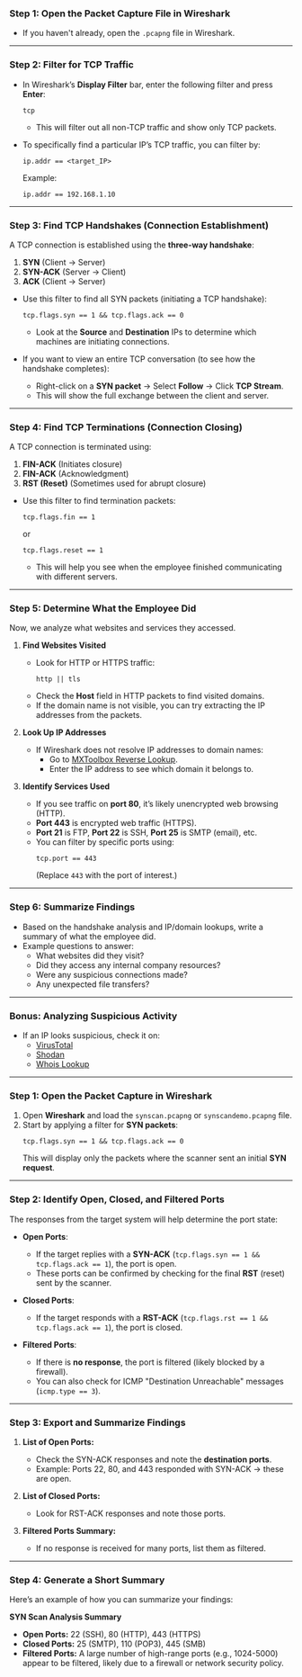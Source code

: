 ### **Step 1: Open the Packet Capture File in Wireshark**
- If you haven't already, open the `.pcapng` file in Wireshark.

---

### **Step 2: Filter for TCP Traffic**
- In Wireshark’s **Display Filter** bar, enter the following filter and press **Enter**:
  ```
  tcp
  ```
  - This will filter out all non-TCP traffic and show only TCP packets.

- To specifically find a particular IP’s TCP traffic, you can filter by:
  ```
  ip.addr == <target_IP>
  ```
  Example:
  ```
  ip.addr == 192.168.1.10
  ```

---

### **Step 3: Find TCP Handshakes (Connection Establishment)**
A TCP connection is established using the **three-way handshake**:
1. **SYN** (Client → Server)
2. **SYN-ACK** (Server → Client)
3. **ACK** (Client → Server)

- Use this filter to find all SYN packets (initiating a TCP handshake):
  ```
  tcp.flags.syn == 1 && tcp.flags.ack == 0
  ```
  - Look at the **Source** and **Destination** IPs to determine which machines are initiating connections.

- If you want to view an entire TCP conversation (to see how the handshake completes):
  - Right-click on a **SYN packet** → Select **Follow** → Click **TCP Stream**.
  - This will show the full exchange between the client and server.

---

### **Step 4: Find TCP Terminations (Connection Closing)**
A TCP connection is terminated using:
1. **FIN-ACK** (Initiates closure)
2. **FIN-ACK** (Acknowledgment)
3. **RST (Reset)** (Sometimes used for abrupt closure)

- Use this filter to find termination packets:
  ```
  tcp.flags.fin == 1
  ```
  or
  ```
  tcp.flags.reset == 1
  ```
  - This will help you see when the employee finished communicating with different servers.

---

### **Step 5: Determine What the Employee Did**
Now, we analyze what websites and services they accessed.

1. **Find Websites Visited**
   - Look for HTTP or HTTPS traffic:
     ```
     http || tls
     ```
   - Check the **Host** field in HTTP packets to find visited domains.
   - If the domain name is not visible, you can try extracting the IP addresses from the packets.

2. **Look Up IP Addresses**
   - If Wireshark does not resolve IP addresses to domain names:
     - Go to [MXToolbox Reverse Lookup](https://mxtoolbox.com/ReverseLookup.aspx).
     - Enter the IP address to see which domain it belongs to.

3. **Identify Services Used**
   - If you see traffic on **port 80**, it’s likely unencrypted web browsing (HTTP).
   - **Port 443** is encrypted web traffic (HTTPS).
   - **Port 21** is FTP, **Port 22** is SSH, **Port 25** is SMTP (email), etc.
   - You can filter by specific ports using:
     ```
     tcp.port == 443
     ```
     (Replace `443` with the port of interest.)

---

### **Step 6: Summarize Findings**
- Based on the handshake analysis and IP/domain lookups, write a summary of what the employee did.
- Example questions to answer:
  - What websites did they visit?
  - Did they access any internal company resources?
  - Were any suspicious connections made?
  - Any unexpected file transfers?

---

### **Bonus: Analyzing Suspicious Activity**
- If an IP looks suspicious, check it on:
  - [VirusTotal](https://www.virustotal.com/)
  - [Shodan](https://www.shodan.io/)
  - [Whois Lookup](https://who.is/)




----------------------------------------------------------------------------------------


### **Step 1: Open the Packet Capture in Wireshark**
1. Open **Wireshark** and load the `synscan.pcapng` or `synscandemo.pcapng` file.
2. Start by applying a filter for **SYN packets**:
   ```
   tcp.flags.syn == 1 && tcp.flags.ack == 0
   ```
   This will display only the packets where the scanner sent an initial **SYN request**.

---

### **Step 2: Identify Open, Closed, and Filtered Ports**
The responses from the target system will help determine the port state:

- **Open Ports**:  
  - If the target replies with a **SYN-ACK** (`tcp.flags.syn == 1 && tcp.flags.ack == 1`), the port is open.
  - These ports can be confirmed by checking for the final **RST** (reset) sent by the scanner.

- **Closed Ports**:  
  - If the target responds with a **RST-ACK** (`tcp.flags.rst == 1 && tcp.flags.ack == 1`), the port is closed.

- **Filtered Ports**:  
  - If there is **no response**, the port is filtered (likely blocked by a firewall).
  - You can also check for ICMP "Destination Unreachable" messages (`icmp.type == 3`).

---

### **Step 3: Export and Summarize Findings**
1. **List of Open Ports:**  
   - Check the SYN-ACK responses and note the **destination ports**.
   - Example: Ports 22, 80, and 443 responded with SYN-ACK → these are open.

2. **List of Closed Ports:**  
   - Look for RST-ACK responses and note those ports.

3. **Filtered Ports Summary:**  
   - If no response is received for many ports, list them as filtered.

---

### **Step 4: Generate a Short Summary**
Here’s an example of how you can summarize your findings:

**SYN Scan Analysis Summary**
- **Open Ports:** 22 (SSH), 80 (HTTP), 443 (HTTPS)
- **Closed Ports:** 25 (SMTP), 110 (POP3), 445 (SMB)
- **Filtered Ports:** A large number of high-range ports (e.g., 1024-5000) appear to be filtered, likely due to a firewall or network security policy.
